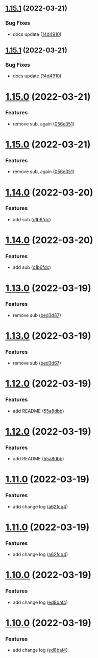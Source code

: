 ## [1.15.1](https://github.com/marktm/semantic-release-with-github-actions/compare/v1.15.0...v1.15.1) (2022-03-21)


### Bug Fixes

* docs update ([14d4910](https://github.com/marktm/semantic-release-with-github-actions/commit/14d4910b24f2e2abfc22d5c2352432cc996bf104))

## [1.15.1](https://github.com/marktm/semantic-release-with-github-actions/compare/v1.15.0...v1.15.1) (2022-03-21)


### Bug Fixes

* docs update ([14d4910](https://github.com/marktm/semantic-release-with-github-actions/commit/14d4910b24f2e2abfc22d5c2352432cc996bf104))

# [1.15.0](https://github.com/marktm/semantic-release-with-github-actions/compare/v1.14.0...v1.15.0) (2022-03-21)


### Features

* remove sub, again ([056e351](https://github.com/marktm/semantic-release-with-github-actions/commit/056e351edb75c9de38dc24d6082d50df1ec4b628))

# [1.15.0](https://github.com/marktm/semantic-release-with-github-actions/compare/v1.14.0...v1.15.0) (2022-03-21)


### Features

* remove sub, again ([056e351](https://github.com/marktm/semantic-release-with-github-actions/commit/056e351edb75c9de38dc24d6082d50df1ec4b628))

# [1.14.0](https://github.com/marktm/semantic-release-with-github-actions/compare/v1.13.0...v1.14.0) (2022-03-20)


### Features

* add sub ([c1b6fdc](https://github.com/marktm/semantic-release-with-github-actions/commit/c1b6fdc61cda312b4ab417f33b47beb92c884e9c))

# [1.14.0](https://github.com/marktm/semantic-release-with-github-actions/compare/v1.13.0...v1.14.0) (2022-03-20)


### Features

* add sub ([c1b6fdc](https://github.com/marktm/semantic-release-with-github-actions/commit/c1b6fdc61cda312b4ab417f33b47beb92c884e9c))

# [1.13.0](https://github.com/marktm/semantic-release-with-github-actions/compare/v1.12.0...v1.13.0) (2022-03-19)


### Features

* remove sub ([bed3d67](https://github.com/marktm/semantic-release-with-github-actions/commit/bed3d67574b47ceea3102678c3ffa8df82051282))

# [1.13.0](https://github.com/marktm/semantic-release-with-github-actions/compare/v1.12.0...v1.13.0) (2022-03-19)


### Features

* remove sub ([bed3d67](https://github.com/marktm/semantic-release-with-github-actions/commit/bed3d67574b47ceea3102678c3ffa8df82051282))

# [1.12.0](https://github.com/marktm/semantic-release-with-github-actions/compare/v1.11.0...v1.12.0) (2022-03-19)


### Features

* add README ([55a8dbb](https://github.com/marktm/semantic-release-with-github-actions/commit/55a8dbb6847ef6cf09c2fa1183de78801653e209))

# [1.12.0](https://github.com/marktm/semantic-release-with-github-actions/compare/v1.11.0...v1.12.0) (2022-03-19)


### Features

* add README ([55a8dbb](https://github.com/marktm/semantic-release-with-github-actions/commit/55a8dbb6847ef6cf09c2fa1183de78801653e209))

# [1.11.0](https://github.com/marktm/semantic-release-with-github-actions/compare/v1.10.0...v1.11.0) (2022-03-19)


### Features

* add change log ([a62fcb4](https://github.com/marktm/semantic-release-with-github-actions/commit/a62fcb44d06548758189f7bbdee14880489824d8))

# [1.11.0](https://github.com/marktm/semantic-release-with-github-actions/compare/v1.10.0...v1.11.0) (2022-03-19)


### Features

* add change log ([a62fcb4](https://github.com/marktm/semantic-release-with-github-actions/commit/a62fcb44d06548758189f7bbdee14880489824d8))

# [1.10.0](https://github.com/marktm/semantic-release-with-github-actions/compare/v1.9.0...v1.10.0) (2022-03-19)


### Features

* add change log ([ed8baf4](https://github.com/marktm/semantic-release-with-github-actions/commit/ed8baf4622d622883ee92e096a34fa99389692f7))

# [1.10.0](https://github.com/marktm/semantic-release-with-github-actions/compare/v1.9.0...v1.10.0) (2022-03-19)


### Features

* add change log ([ed8baf4](https://github.com/marktm/semantic-release-with-github-actions/commit/ed8baf4622d622883ee92e096a34fa99389692f7))
